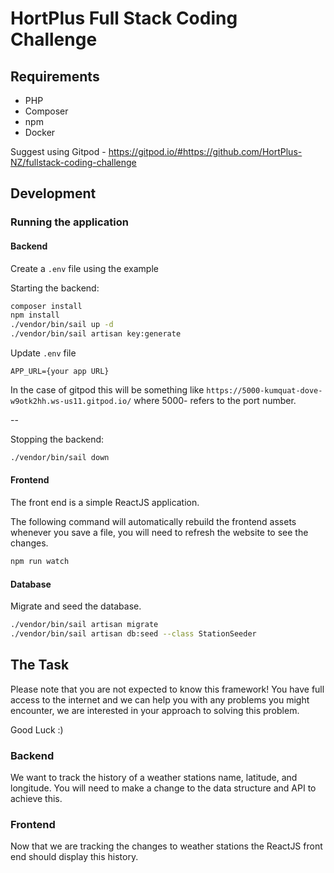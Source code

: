 # HortPlus Full Stack Coding Challenge

## Requirements

 - PHP
 - Composer
 - npm
 - Docker

Suggest using Gitpod - https://gitpod.io/#https://github.com/HortPlus-NZ/fullstack-coding-challenge

## Development

### Running the application

#### Backend

Create a `.env` file using the example

Starting the backend:

```bash
composer install
npm install
./vendor/bin/sail up -d
./vendor/bin/sail artisan key:generate
```

Update `.env` file
```
APP_URL={your app URL}
```
In the case of gitpod this will be something like ```https://5000-kumquat-dove-w9otk2hh.ws-us11.gitpod.io/``` where 5000- refers to the port number.

--

Stopping the backend:

```bash
./vendor/bin/sail down
```

#### Frontend

The front end is a simple ReactJS application.  

The following command will automatically rebuild the frontend assets whenever you save a file, you will need to refresh the website to see the changes.

```bash
npm run watch
```

#### Database

Migrate and seed the database.

```bash
./vendor/bin/sail artisan migrate
./vendor/bin/sail artisan db:seed --class StationSeeder
```

## The Task

Please note that you are not expected to know this framework! You have full access to the internet and we can help you with any problems you might encounter, we are interested in your approach to solving this problem.  

Good Luck :)

### Backend

We want to track the history of a weather stations name, latitude, and longitude. You will need to make a change to the data structure and API to achieve this.

### Frontend

Now that we are tracking the changes to weather stations the ReactJS front end should display this history.
